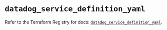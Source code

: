 # `datadog_service_definition_yaml`

Refer to the Terraform Registry for docs: [`datadog_service_definition_yaml`](https://registry.terraform.io/providers/datadog/datadog/3.48.1/docs/resources/service_definition_yaml).
